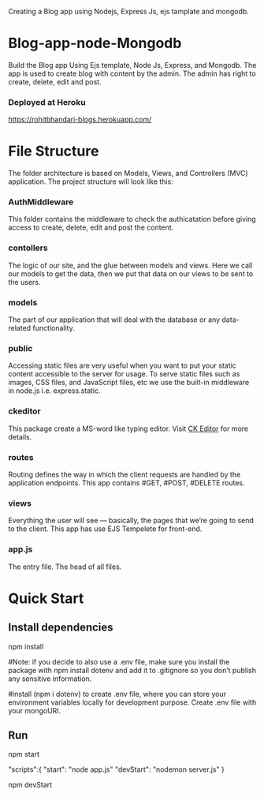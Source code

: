 Creating a Blog app using Nodejs, Express Js, ejs tamplate and mongodb.

# Blog-app-node-Mongodb

Build the Blog app Using Ejs template, Node Js, Express, and Mongodb. The app is used to create blog with content by the admin. The admin has right to create, delete, edit and post.

### Deployed at Heroku

https://rohitbhandari-blogs.herokuapp.com/ 

# File Structure

The folder architecture is based on Models, Views, and Controllers (MVC) application. The project structure will look like this:

### AuthMiddleware

This folder contains the middleware to check the authicatation before giving access to create, delete, edit and post the content.

### contollers

The logic of our site, and the glue between models and views. Here we call our models to get the data, then we put that data on our views to be sent to the users.

### models

The part of our application that will deal with the database or any data-related functionality.

### public

Accessing static files are very useful when you want to put your static content accessible to the server for usage. To serve static files such as images, CSS files, and JavaScript files, etc we use the built-in middleware in node.js i.e. express.static.

### ckeditor

This package create a MS-word like typing editor. Visit [CK Editor](https://ckeditor.com/) for more details.

### routes

Routing defines the way in which the client requests are handled by the application endpoints. This app contains #GET, #POST, #DELETE routes.

### views

Everything the user will see — basically, the pages that we’re going to send to the client. This app has use EJS Tempelete for front-end.

### app.js

The entry file. The head of all files.

# Quick Start

## Install dependencies

npm install

#Note: if you decide to also use a .env file, make sure you install the package with npm install dotenv and add it to .gitignore so you don’t publish any sensitive information.

#install (npm i dotenv) to create .env file, where you can store your environment variables locally for development purpose. Create .env file with your mongoURI.

## Run

npm start

"scripts":{
"start": "node app.js"
"devStart": "nodemon server.js"
}

npm devStart
